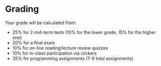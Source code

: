 # Grading

Your grade will be calculated from:

- 25% for 2 mid-term tests (10% for the lower grade, 15% for the higher one)
- 20% for a final exam
- 10% for on-line reading/lecture review quizzes
- 10% for in-class participation via clickers
- 35% for programming assignments (7-9 total assignments)




